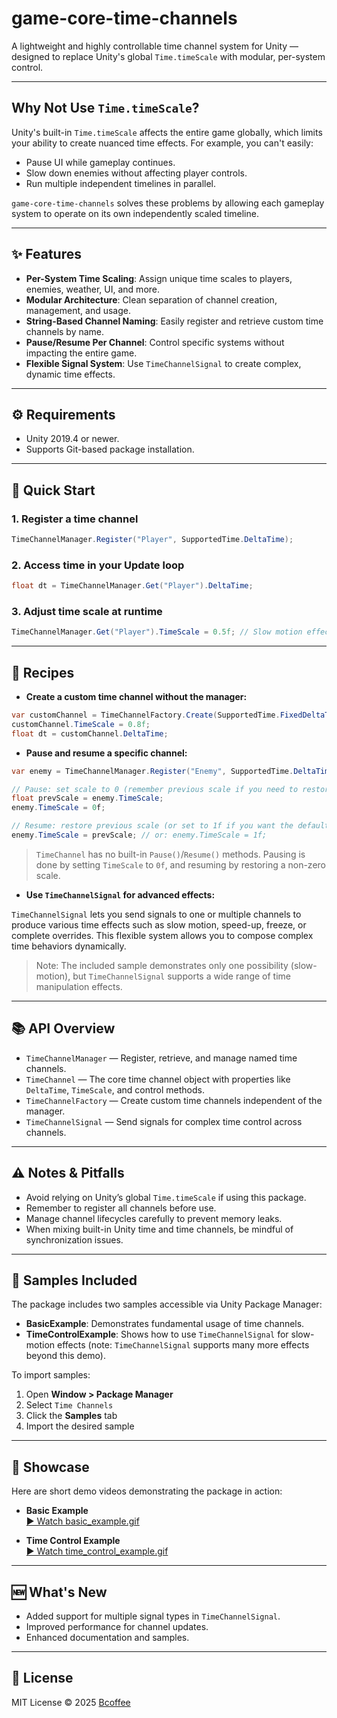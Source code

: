 # game-core-time-channels

A lightweight and highly controllable time channel system for Unity — designed to replace Unity's global `Time.timeScale` with modular, per-system control.

---

## Why Not Use `Time.timeScale`?

Unity's built-in `Time.timeScale` affects the entire game globally, which limits your ability to create nuanced time effects. For example, you can't easily:

- Pause UI while gameplay continues.
- Slow down enemies without affecting player controls.
- Run multiple independent timelines in parallel.

`game-core-time-channels` solves these problems by allowing each gameplay system to operate on its own independently scaled timeline.

---

## ✨ Features

- **Per-System Time Scaling**: Assign unique time scales to players, enemies, weather, UI, and more.
- **Modular Architecture**: Clean separation of channel creation, management, and usage.
- **String-Based Channel Naming**: Easily register and retrieve custom time channels by name.
- **Pause/Resume Per Channel**: Control specific systems without impacting the entire game.
- **Flexible Signal System**: Use `TimeChannelSignal` to create complex, dynamic time effects.

---

## ⚙️ Requirements

- Unity 2019.4 or newer.
- Supports Git-based package installation.

---

## 🚀 Quick Start

### 1. Register a time channel

```csharp
TimeChannelManager.Register("Player", SupportedTime.DeltaTime);
```

### 2. Access time in your Update loop

```csharp
float dt = TimeChannelManager.Get("Player").DeltaTime;
```

### 3. Adjust time scale at runtime

```csharp
TimeChannelManager.Get("Player").TimeScale = 0.5f; // Slow motion effect
```

---

## 📖 Recipes

- **Create a custom time channel without the manager:**

```csharp
var customChannel = TimeChannelFactory.Create(SupportedTime.FixedDeltaTime);
customChannel.TimeScale = 0.8f;
float dt = customChannel.DeltaTime;
```

- **Pause and resume a specific channel:**

```csharp
var enemy = TimeChannelManager.Register("Enemy", SupportedTime.DeltaTime);

// Pause: set scale to 0 (remember previous scale if you need to restore it)
float prevScale = enemy.TimeScale;
enemy.TimeScale = 0f;

// Resume: restore previous scale (or set to 1f if you want the default)
enemy.TimeScale = prevScale; // or: enemy.TimeScale = 1f;
```
> `TimeChannel` has no built-in `Pause()`/`Resume()` methods. Pausing is done by setting `TimeScale` to `0f`, and resuming by restoring a non-zero scale.

- **Use `TimeChannelSignal` for advanced effects:**

`TimeChannelSignal` lets you send signals to one or multiple channels to produce various time effects such as slow motion, speed-up, freeze, or complete overrides. This flexible system allows you to compose complex time behaviors dynamically.

> Note: The included sample demonstrates only one possibility (slow-motion), but `TimeChannelSignal` supports a wide range of time manipulation effects.

---

## 📚 API Overview

- `TimeChannelManager` — Register, retrieve, and manage named time channels.
- `TimeChannel` — The core time channel object with properties like `DeltaTime`, `TimeScale`, and control methods.
- `TimeChannelFactory` — Create custom time channels independent of the manager.
- `TimeChannelSignal` — Send signals for complex time control across channels.

---

## ⚠️ Notes & Pitfalls

- Avoid relying on Unity’s global `Time.timeScale` if using this package.
- Remember to register all channels before use.
- Manage channel lifecycles carefully to prevent memory leaks.
- When mixing built-in Unity time and time channels, be mindful of synchronization issues.

---

## 🧪 Samples Included

The package includes two samples accessible via Unity Package Manager:

- **BasicExample**: Demonstrates fundamental usage of time channels.
- **TimeControlExample**: Shows how to use `TimeChannelSignal` for slow-motion effects (note: `TimeChannelSignal` supports many more effects beyond this demo).

To import samples:

1. Open **Window > Package Manager**
2. Select `Time Channels`
3. Click the **Samples** tab
4. Import the desired sample

---

## 🎥 Showcase

Here are short demo videos demonstrating the package in action:

- **Basic Example**  
  [▶ Watch basic_example.gif](./showcase/basic_example.gif)

- **Time Control Example**  
  [▶ Watch time_control_example.gif](./showcase/time_control_example.gif)

---

## 🆕 What's New

- Added support for multiple signal types in `TimeChannelSignal`.
- Improved performance for channel updates.
- Enhanced documentation and samples.

---

## 📄 License

MIT License © 2025 [Bcoffee](https://github.com/bcoffee0630)